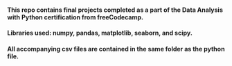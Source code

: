 #### This repo contains final projects completed as a part of the Data Analysis with Python certification from freeCodecamp.
#### Libraries used: numpy, pandas, matplotlib, seaborn, and scipy.
#### All accompanying csv files are contained in the same folder as the python file. 

